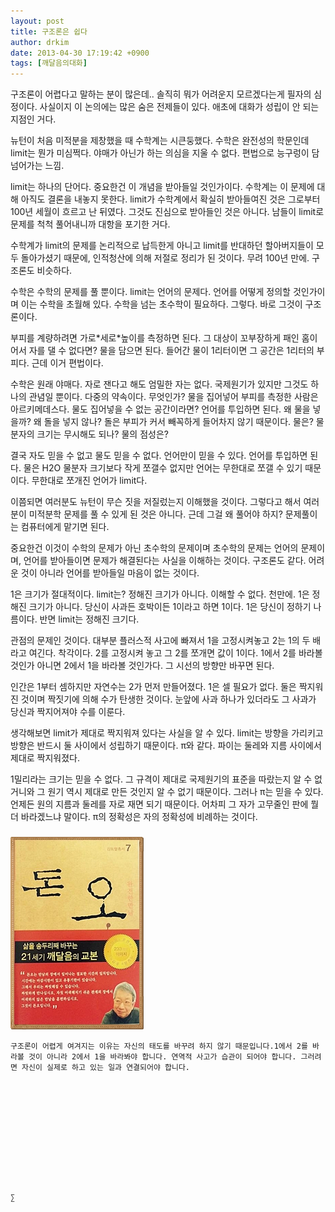 ```yaml
---
layout: post
title: 구조론은 쉽다
author: drkim
date: 2013-04-30 17:19:42 +0900
tags: [깨달음의대화]
---
```

구조론이 어렵다고 말하는 분이 많은데.. 솔직히 뭐가 어려운지 모르겠다는게 필자의 심정이다. 사실이지 이 논의에는 많은 숨은 전제들이 있다. 애초에 대화가 성립이 안 되는 지점인 거다. 


  


뉴턴이 처음 미적분을 제창했을 때 수학계는 시큰둥했다. 수학은 완전성의 학문인데 limit는 뭔가 미심쩍다. 야매가 아닌가 하는 의심을 지울 수 없다. 편법으로 능구렁이 담 넘어가는 느낌. 


  


limit는 하나의 단어다. 중요한건 이 개념을 받아들일 것인가이다. 수학계는 이 문제에 대해 아직도 결론을 내놓지 못한다. limit가 수학계에서 확실히 받아들여진 것은 그로부터 100년 세월이 흐르고 난 뒤였다. 그것도 진심으로 받아들인 것은 아니다. 남들이 limit로 문제를 척척 풀어내니까 대항을 포기한 거다. 


  


수학계가 limit의 문제를 논리적으로 납득한게 아니고 limit를 반대하던 할아버지들이 모두 돌아가셨기 때문에, 인적청산에 의해 저절로 정리가 된 것이다. 무려 100년 만에. 구조론도 비슷하다. 


  


수학은 수학의 문제를 풀 뿐이다. limit는 언어의 문제다. 언어를 어떻게 정의할 것인가이며 이는 수학을 초월해 있다. 수학을 넘는 초수학이 필요하다. 그렇다. 바로 그것이 구조론이다. 


  


부피를 계량하려면 가로\*세로\*높이를 측정하면 된다. 그 대상이 꼬부장하게 패인 홈이어서 자를 댈 수 없다면? 물을 담으면 된다. 들어간 물이 1리터이면 그 공간은 1리터의 부피다. 근데 이거 편법이다.


  


수학은 원래 야매다. 자로 잰다고 해도 엄밀한 자는 없다. 국제원기가 있지만 그것도 하나의 관념일 뿐이다. 다중의 약속이다. 무엇인가? 물을 집어넣어 부피를 측정한 사람은 아르키메데스다. 물도 집어넣을 수 없는 공간이라면? 언어를 투입하면 된다. 왜 물을 넣을까? 왜 돌을 넣지 않나? 돌은 부피가 커서 빼꼭하게 들어차지 않기 때문이다. 물은? 물분자의 크기는 무시해도 되나? 물의 점성은? 


  


결국 자도 믿을 수 없고 물도 믿을 수 없다. 언어만이 믿을 수 있다. 언어를 투입하면 된다. 물은 H2O 물분자 크기보다 작게 쪼갤수 없지만 언어는 무한대로 쪼갤 수 있기 때문이다. 무한대로 쪼개진 언어가 limit다. 


  


이쯤되면 여러분도 뉴턴이 무슨 짓을 저질렀는지 이해했을 것이다. 그렇다고 해서 여러분이 미적분학 문제를 풀 수 있게 된 것은 아니다. 근데 그걸 왜 풀어야 하지? 문제풀이는 컴퓨터에게 맡기면 된다. 


  


중요한건 이것이 수학의 문제가 아닌 초수학의 문제이며 초수학의 문제는 언어의 문제이며, 언어를 받아들이면 문제가 해결된다는 사실을 이해하는 것이다. 구조론도 같다. 어려운 것이 아니라 언어를 받아들일 마음이 없는 것이다. 


  


1은 크기가 절대적이다. limit는? 정해진 크기가 아니다. 이해할 수 없다. 천만에. 1은 정해진 크기가 아니다. 당신이 사과든 호박이든 1이라고 하면 1이다. 1은 당신이 정하기 나름이다. 반면 limit는 정해진 크기다. 


  


관점의 문제인 것이다. 대부분 플러스적 사고에 빠져서 1을 고정시켜놓고 2는 1의 두 배라고 여긴다. 착각이다. 2를 고정시켜 놓고 그 2를 쪼개면 값이 1이다. 1에서 2를 바라볼 것인가 아니면 2에서 1을 바라볼 것인가다. 그 시선의 방향만 바꾸면 된다. 


  


인간은 1부터 셈하지만 자연수는 2가 먼저 만들어졌다. 1은 셀 필요가 없다. 둘은 짝지워진 것이며 짝짓기에 의해 수가 탄생한 것이다. 눈앞에 사과 하나가 있더라도 그 사과가 당신과 짝지어져야 수를 이룬다. 


  


생각해보면 limit가 제대로 짝지워져 있다는 사실을 알 수 있다. limit는 방향을 가리키고 방향은 반드시 둘 사이에서 성립하기 때문이다. π와 같다. 파이는 둘레와 지름 사이에서 제대로 짝지워졌다. 


  


1밀리라는 크기는 믿을 수 없다. 그 규격이 제대로 국제원기의 표준을 따랐는지 알 수 없거니와 그 원기 역시 제대로 만든 것인지 알 수 없기 때문이다. 그러나 π는 믿을 수 있다. 언제든 원의 지름과 둘레를 자로 재면 되기 때문이다. 어차피 그 자가 고무줄인 판에 뭘 더 바라겠느냐 말이다. π의 정확성은 자의 정확성에 비례하는 것이다. 



 ###


  





  ![](/files/attach/images/198/727/315/55.JPG) 
  
  
  
  
  
    구조론이 어렵게 여겨지는 이유는 자신의 태도를 바꾸려 하지 않기 때문입니다.1에서 2를 바라볼 것이 아니라 2에서 1을 바라봐야 합니다. 연역적 사고가 습관이 되어야 합니다. 그러려면 자신이 실제로 하고 있는 일과 연결되어야 합니다.
  
  
  
  
  
  
  
  
  
  
  
  
    ∑ 
  
  
  
  
  
  
  
  
  
  
  
  
  
  
  
  
  
  
  
  
  
